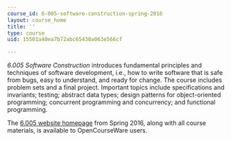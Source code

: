 ```yaml
---
course_id: 6-005-software-construction-spring-2016
layout: course_home
title: ''
type: course
uid: 15501a40ea7b72abc65430a063e566cf

---
```

_6.005 Software Construction_ introduces fundamental principles and techniques of software development, i.e., how to write software that is safe from bugs, easy to understand, and ready for change. The course includes problem sets and a final project. Important topics include specifications and invariants; testing; abstract data types; design patterns for object-oriented programming; concurrent programming and concurrency; and functional programming.

The [6.005 website homepage](https://ocw.mit.edu/ans7870/6/6.005/s16/) from Spring 2016, along with all course materials, is available to OpenCourseWare users.
